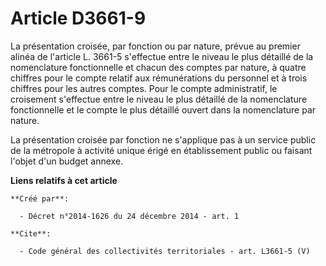 # Article D3661-9

La présentation croisée, par fonction ou par nature, prévue au premier alinéa de l'article L. 3661-5 s'effectue entre le
niveau le plus détaillé de la nomenclature fonctionnelle et chacun des comptes par nature, à quatre chiffres pour le compte
relatif aux rémunérations du personnel et à trois chiffres pour les autres comptes. Pour le compte administratif, le
croisement s'effectue entre le niveau le plus détaillé de la nomenclature fonctionnelle et le compte le plus détaillé ouvert
dans la nomenclature par nature. 

La présentation croisée par fonction ne s'applique pas à un service public de la métropole à activité unique érigé en
établissement public ou faisant l'objet d'un budget annexe.

**Liens relatifs à cet article**

	**Créé par**:

	  - Décret n°2014-1626 du 24 décembre 2014 - art. 1

	**Cite**:

	  - Code général des collectivités territoriales - art. L3661-5 (V)
